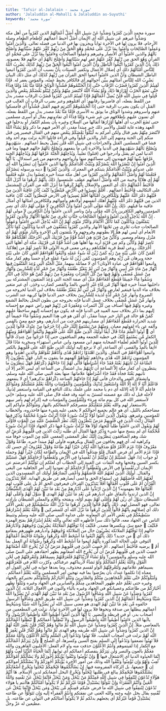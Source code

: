 ```yaml
---
title: 'Tafsir al-Jalalain - سورة محمد'
author: 'Jalaluddin al-Mahalli & Jalaluddin as-Suyuthi'
keywords: 'سورة محمد'
---
```


سورة محمد
الَّذِينَ كَفَرُوا وَصَدُّوا عَنْ سَبِيلِ اللَّهِ أَضَلَّ أَعْمَالَهُمْ
الذين كَفَرُواْ
من أهل مكة
وَصَدُّواْ
غيرهم
عَن سَبِيلِ الله
أي الإِيمان
أَضَلَّ
أحبط
أعمالهم
كإطعام الطعام وصلة الأرحام، فلا يرون لها في الآخرة ثواباً ويجزون بها في الدنيا من فضله تعالى.
وَالَّذِينَ آَمَنُوا وَعَمِلُوا الصَّالِحَاتِ وَآَمَنُوا بِمَا نُزِّلَ عَلَى مُحَمَّدٍ وَهُوَ الْحَقُّ مِنْ رَبِّهِمْ كَفَّرَ عَنْهُمْ سَيِّئَاتِهِمْ وَأَصْلَحَ بَالَهُمْ
والذين ءَامَنُواْ
أي الأنصار وغيرهم
وَعَمِلُواْ الصالحات وَءامَنُواْ بِمَا نُزِّلَ على مُحَمَّدٍ
أي القرآن
وَهُوَ الحق مِن رَّبّهِمْ كَفَّرَ عَنْهُمْ
غفر لهم
سَيّئَاتِهِمْ وَأَصْلَحَ بَالَهُمْ
أي حالهم فلا يعصونه.
ذَلِكَ بِأَنَّ الَّذِينَ كَفَرُوا اتَّبَعُوا الْبَاطِلَ وَأَنَّ الَّذِينَ آَمَنُوا اتَّبَعُوا الْحَقَّ مِنْ رَبِّهِمْ كَذَلِكَ يَضْرِبُ اللَّهُ لِلنَّاسِ أَمْثَالَهُمْ
ذلك
أي إضلال الأعمال وتكفير السيئات
بِأَنَّ
بسبب أن
الذين كَفَرُواْ اتبعوا الباطل
الشيطان
وَأَنَّ الذين ءَامَنُواْ اتبعوا الحق
القرآن
مِن رَّبِّهِمْ كَذَلِكَ
أي مثل ذلك البيان
يَضْرِبُ الله لِلنَّاسِ أمثالهم
يبيِّن أحوالهم أي فالكافر يحبط عمله، والمؤمن يغفر له.
فَإِذَا لَقِيتُمُ الَّذِينَ كَفَرُوا فَضَرْبَ الرِّقَابِ حَتَّى إِذَا أَثْخَنْتُمُوهُمْ فَشُدُّوا الْوَثَاقَ فَإِمَّا مَنًّا بَعْدُ وَإِمَّا فِدَاءً حَتَّى تَضَعَ الْحَرْبُ أَوْزَارَهَا ذَلِكَ وَلَوْ يَشَاءُ اللَّهُ لَانْتَصَرَ مِنْهُمْ وَلَكِنْ لِيَبْلُوَ بَعْضَكُمْ بِبَعْضٍ وَالَّذِينَ قُتِلُوا فِي سَبِيلِ اللَّهِ فَلَنْ يُضِلَّ أَعْمَالَهُمْ
فَإِذَا لَقِيتُمُ الذين كَفَرُواْ فَضَرْبَ الرقاب
مصدر بدل من اللفظ بفعله، أي فاضربوا رقابهم: أي اقتلوهم وعبر بضرب الرقاب أن الغالب في القتل أن يكون بضرب الرقبة
حتى إِذَا أَثْخَنتُمُوهُمْ
أكثرتم فيهم القتل
فَشُدُّواْ
أي فأمسكوا عنهم وأسروهم وشدوا
الوثاق
ما يوثق به الأسرى
فَإِمَّا مَنًّا بَعْدُ
مصدر بدل من اللفظ بفعله، أي تمنون عليهم بإطلاقهم من غير شيء
وَإِمَّا فِدَاءً
أي تفادونهم بمال أو أسرى مسلمين
حتى تَضَعَ الحرب
أي أهلها
أَوْزَارَهَا
أثقالها من السلاح وغيره بأن يسلم الكفار أو يدخلوا في العهد وهذه غاية للقتل والأسر
ذلك
خبر مبتدأ مقدر، أي الأمر فيهم ما ذكر
وَلَوْ يَشَاءُ اللَّهُ لاَنْتَصَرَ مِنْهُمْ
بغير قتال
ولكن
أمركم به
لّيَبْلُوَاْ بَعْضَكُمْ بِبَعْضٍ
منهم في القتال فيصير من قتل منكم إلى الجنة ومنهم إلى النار
والذين قُتِلُواْ
وفي قراءة
قاتلوا
الآية نزلت يوم أُحد وقد فشا في المسلمين القتل والجراحات
فِي سَبِيلِ الله فَلَن يُضِلَّ
يحبط
أعمالهم
.
سَيَهْدِيهِمْ وَيُصْلِحُ بَالَهُمْ
سَيَهْدِيهِمْ
في الدنيا والآخرة إلى ما ينفعهم
وَيُصْلِحُ بَالَهُمْ
حالهم فيهما وما في الدنيا لمن لم يقتل وأدرجوا في (قتلوا) تغليباً.
وَيُدْخِلُهُمُ الْجَنَّةَ عَرَّفَهَا لَهُمْ
وَيُدْخِلُهُمُ الجنة عَرَّفَهَا
بيَّنها
لَهُمْ
فيهتدون إلى مساكنهم منها وأزواجهم وخدمهم من غير استدلال.
يَا أَيُّهَا الَّذِينَ آَمَنُوا إِنْ تَنْصُرُوا اللَّهَ يَنْصُرْكُمْ وَيُثَبِّتْ أَقْدَامَكُمْ
ياأيها الذين ءَامَنُواْ إِن تَنصُرُواْ الله
أي دينه ورسوله
يَنصُرْكُمُ

على عدوكم
وَيُثَبِّتْ أَقْدَامَكُمْ
يثبتكم في المعترك.
وَالَّذِينَ كَفَرُوا فَتَعْسًا لَهُمْ وَأَضَلَّ أَعْمَالَهُمْ
والذين كَفَرُواْ
من أهل مكة مبتدأ خبره تَعِسُوا يدل عليه
فَتَعْساً لَّهُمْ
أي هلاكاً وخيبة من الله
وَأَضَلَّ أعمالهم
عطف علىتعسوا.
ذَلِكَ بِأَنَّهُمْ كَرِهُوا مَا أَنْزَلَ اللَّهُ فَأَحْبَطَ أَعْمَالَهُمْ
ذلك
أي التعس والإِضلال
بِأَنَّهُمْ كَرِهُواْ مَا أَنزَلَ الله
من القرآن المشتمل على التكاليف
فَأَحْبَطَ أعمالهم
.
أَفَلَمْ يَسِيرُوا فِي الْأَرْضِ فَيَنْظُرُوا كَيْفَ كَانَ عَاقِبَةُ الَّذِينَ مِنْ قَبْلِهِمْ دَمَّرَ اللَّهُ عَلَيْهِمْ وَلِلْكَافِرِينَ أَمْثَالُهَا
أَفَلَمْ يَسِيرُواْ فِي الأرض فَيَنظُرُواْ كَيْفَ كَانَ عاقبة الذين مِن قَبْلِهِمْ دَمَّرَ الله عَلَيْهِمْ
أهلك أنفسهم أولادهم وأموالهم
وللكافرين أمثالها
أي أمثال عاقبة ما قبلهم.
ذَلِكَ بِأَنَّ اللَّهَ مَوْلَى الَّذِينَ آَمَنُوا وَأَنَّ الْكَافِرِينَ لَا مَوْلَى لَهُمْ
ذلك
أي نصر المؤمنين وقهر الكافرين
بِأَنَّ الله مَوْلَى
وليّ وناصر
الذين ءامَنُواْ وَأَنَّ الكافرين لاَ مولى لَهُمْ
.
إِنَّ اللَّهَ يُدْخِلُ الَّذِينَ آَمَنُوا وَعَمِلُوا الصَّالِحَاتِ جَنَّاتٍ تَجْرِي مِنْ تَحْتِهَا الْأَنْهَارُ وَالَّذِينَ كَفَرُوا يَتَمَتَّعُونَ وَيَأْكُلُونَ كَمَا تَأْكُلُ الْأَنْعَامُ وَالنَّارُ مَثْوًى لَهُمْ
إِنَّ الله يُدْخِلُ الذين ءَامَنُواْ وَعَمِلُواْ الصالحات جنات تَجْرِى مِن تَحْتِهَا الأنهار والذين كَفَرُواْ يَتَمَتَّعُونَ
في الدنيا
وَيَأْكُلُونَ كَمَا تَأْكُلُ الأنعام
أي ليس لهم همٌّ إلا بطونهم وفروجهم ولا يلتفتون إلى الآخرة
والنار مَثْوًى لَّهُمْ
أي مَنْزل ومقام ومصير.
وَكَأَيِّنْ مِنْ قَرْيَةٍ هِيَ أَشَدُّ قُوَّةً مِنْ قَرْيَتِكَ الَّتِي أَخْرَجَتْكَ أَهْلَكْنَاهُمْ فَلَا نَاصِرَ لَهُمْ
وَكَأَيِّن
وكم
مِن قَرْيَةٍ
أريد بها أهلها
هِىَ أَشَدُّ قُوَّةً مّن قَرْيَتِكَ
مكة أي أهلها
التي أَخْرَجَتْكَ
روعي لفظ قرية
أهلكناهم
روعي معنى قرية الأولى
فَلاَ نَاصِرَ لَهُمْ
من إهلاكنا.
أَفَمَنْ كَانَ عَلَى بَيِّنَةٍ مِنْ رَبِّهِ كَمَنْ زُيِّنَ لَهُ سُوءُ عَمَلِهِ وَاتَّبَعُوا أَهْوَاءَهُمْ
أَفَمَن كَانَ على بَيّنَةٍ
حجة وبرهان
مِّن رَّبِّهِ
وهم المؤمنون
كَمَن زُيِّنَ لَهُ سُوءُ عَمَلِهِ
فرآه حسناً وهم كفار مكة
واتبعوا أَهْوَاءَهُمْ
في عبادة الأوثان؟ أي لا مماثلة بينهما.
مَثَلُ الْجَنَّةِ الَّتِي وُعِدَ الْمُتَّقُونَ فِيهَا أَنْهَارٌ مِنْ مَاءٍ غَيْرِ آَسِنٍ وَأَنْهَارٌ مِنْ لَبَنٍ لَمْ يَتَغَيَّرْ طَعْمُهُ وَأَنْهَارٌ مِنْ خَمْرٍ لَذَّةٍ لِلشَّارِبِينَ وَأَنْهَارٌ مِنْ عَسَلٍ مُصَفًّى وَلَهُمْ فِيهَا مِنْ كُلِّ الثَّمَرَاتِ وَمَغْفِرَةٌ مِنْ رَبِّهِمْ كَمَنْ هُوَ خَالِدٌ فِي النَّارِ وَسُقُوا مَاءً حَمِيمًا فَقَطَّعَ أَمْعَاءَهُمْ
مَثَلُ
أي صفة
الجنة التي وُعِدَ المتقون
المشتركة بين داخليها مبتدأ خبره
فِيهَا أَنْهَارٌ مّن مَّاءٍ غَيْرِ ءَاسِنٍ
بالمدّ والقصر كضارب وحَذِر، أي غير متغير بخلاف ماء الدنيا فيتغير لعارض
وَأَنْهَارٌ مِّن لَّبَنٍ لَّمْ يَتَغَيَّرْ طَعْمُهُ
بخلاف لبن الدنيا لخروجه من الضروع
وأنهار مّنْ خَمْرٍ لَّذَّةٍ
لذيذة
لِلشَّارِبِينَ
بخلاف خمر الدنيا فإنها كريهة عند الشرب
وأنهار مِّنْ عَسَلٍ مُّصَفًّى
بخلاف عسل الدنيا فإنه بخروجه من بطون النحل يخالط الشمع وغيره
وَلَهُمْ فِيهَا
أصناف
مِن كُلِّ الثمرات وَمَغْفِرَةٌ مّن رَّبّهِمْ
فهو راض عنهم مع إحسانه إليهم بما ذكر بخلاف سيد العبيد في الدنيا فإنه قد يكون مع إحسانه إليهم ساخطاً عليهم
كَمَنْ هُوَ خالد فِي النار
خبر مبتدأ مقدّر، أي أمّن هو في هذا النعيم
وَسُقُواْ مَاءً حَمِيماً
أي شديد الحرارة
فَقَطَّعَ أَمْعَاءَهُمْ
أي مصارينهم فخرجت من أدبارهم، وهو جمع مِعىً بالقصر وألفه عن ياء لقولهم معيان.
وَمِنْهُمْ مَنْ يَسْتَمِعُ إِلَيْكَ حَتَّى إِذَا خَرَجُوا مِنْ عِنْدِكَ قَالُوا لِلَّذِينَ أُوتُوا الْعِلْمَ مَاذَا قَالَ آَنِفًا أُولَئِكَ الَّذِينَ طَبَعَ اللَّهُ عَلَى قُلُوبِهِمْ وَاتَّبَعُوا أَهْوَاءَهُمْ
وَمِنْهُمُ

أي الكفار
مَّن يَسْتَمِعُ إِلَيْكَ
في خطبة الجمعة وهم المنافقون
حتى إِذَا خَرَجُواْ مِنْ عِندِكَ قَالُواْ لِلَّذِينَ أُوتُواْ العلم
لعلماء الصحابة منهم ابن مسعود وابن عباس استهزاء وسخرية
مَاذَا قَالَ ءَانِفاً
بالمدّ والقصر، أي الساعة، أي لا نرجع إليه
أولئك الذين طَبَعَ الله على قُلُوبِهِمْ
بالكفر
واتبعوا أَهْوَاءَهُمْ
في النفاق.
وَالَّذِينَ اهْتَدَوْا زَادَهُمْ هُدًى وَآَتَاهُمْ تَقْوَاهُمْ
والذين اهتدوا
وهم المؤمنون
زَادَهُمْ
الله
هُدًى وءاتاهم تَقُوَاهُمْ
ألهمهم ما يتقون به النار.
فَهَلْ يَنْظُرُونَ إِلَّا السَّاعَةَ أَنْ تَأْتِيَهُمْ بَغْتَةً فَقَدْ جَاءَ أَشْرَاطُهَا فَأَنَّى لَهُمْ إِذَا جَاءَتْهُمْ ذِكْرَاهُمْ
فَهَلْ يَنظُرُونَ
ما ينتظرون أي كفار مكة
إِلاَّ الساعة أَن تَأْتِيَهُمْ
بدل اشتمال من الساعة أي ليس الأمر إلا أن تأتيهم
بَغْتَةً
فجأة
فَقَدْ جَاءَ أَشْرَاطُهَا
علاماتها: منها بعثة النبي صلى الله عليه وسلم، وانشقاق القمر والدخان
فأنى لَهُمْ إِذَا جَاءتْهُمْ
الساعة
ذِكْرَاهُمْ
تذكرهم؟ أي لا ينفعهم.
فَاعْلَمْ أَنَّهُ لَا إِلَهَ إِلَّا اللَّهُ وَاسْتَغْفِرْ لِذَنْبِكَ وَلِلْمُؤْمِنِينَ وَالْمُؤْمِنَاتِ وَاللَّهُ يَعْلَمُ مُتَقَلَّبَكُمْ وَمَثْوَاكُمْ
فاعلم أَنَّهُ لاَ إله إلالله
أي دم يا محمد على علمك بذلك النافع في القيامة
واستغفر لِذَنبِكَ
لأجله قيل له ذلك مع عصمته لتستنّ به أمته وقد فعله قال صلى الله عليه وسلم:
«إني لأستغفر الله في كل يوم مائة مرة»
وَلِلْمُؤْمِنِينَ والمؤمنات
فيه إكرام لهم بأمر نبيهم بالاستغفار لهم
والله يَعْلَمُ مُتَقَلَّبَكُمْ
متصرفكم لأشغالكم بالنهار
وَمَثْوَاكُمْ
مأواكم إلى مضاجعكم بالليل، أي هو عالم بجميع أحوالكم لا يخفى عليه شيء منها فاحذروه، والخطاب للمؤمنين وغيرهم.
وَيَقُولُ الَّذِينَ آَمَنُوا لَوْلَا نُزِّلَتْ سُورَةٌ فَإِذَا أُنْزِلَتْ سُورَةٌ مُحْكَمَةٌ وَذُكِرَ فِيهَا الْقِتَالُ رَأَيْتَ الَّذِينَ فِي قُلُوبِهِمْ مَرَضٌ يَنْظُرُونَ إِلَيْكَ نَظَرَ الْمَغْشِيِّ عَلَيْهِ مِنَ الْمَوْتِ فَأَوْلَى لَهُمْ
وَيَقُولُ الذين ءَامَنُواْ
طلباً للجهاد
لَوْلاَ
هلا
نُزِّلَتْ سُورَةٌ
فيها ذكر الجهاد
فَإِذَا أُنزِلَتْ سُورَةٌ مُّحْكَمَةٌ
أي لم ينسخ منها شيء
وَذُكِرَ فِيهَا القتال
أي طلبه
رَأَيْتَ الذين فِي قُلُوبِهِمْ مَّرَضٌ
أي شك وهم المنافقون
يَنظُرُونَ إِلَيْكَ نَظَرَ المغشى
المغمي
عَلَيْهِ مِنَ الموت
خوفاً منه وكراهية له، أي فهم يخافون من القتال ويكرهونه
فأولى لَهُمْ
مبتدأ خبره.
طَاعَةٌ وَقَوْلٌ مَعْرُوفٌ فَإِذَا عَزَمَ الْأَمْرُ فَلَوْ صَدَقُوا اللَّهَ لَكَانَ خَيْرًا لَهُمْ
طَاعَةٌ وَقَوْلٌ مَّعْرُوفٌ
أي حسن لك
فَإِذَا عَزَمَ الأمر
أي فرض القتال
فَلَوْ صَدَقُواْ الله
في الإِيمان والطاعة
لَكَانَ خَيْراً لَّهُمْ
وجملة لو جواب إذا.
فَهَلْ عَسَيْتُمْ إِنْ تَوَلَّيْتُمْ أَنْ تُفْسِدُوا فِي الْأَرْضِ وَتُقَطِّعُوا أَرْحَامَكُمْ
فَهَلْ عَسَيْتُمْ
بكسر السين وفتحها وفيه التفات عن الغيبة إلى الخطاب أي لعلكم
إِن تَوَلَّيْتُمْ
أعرضتم عن الإِيمان
أَن تُفْسِدُواْ فِي الأرض وَتُقَطّعُواْ أَرْحَامَكُمْ
أي تعودوا إلى أمر الجاهلية من البغي والقتال.
أُولَئِكَ الَّذِينَ لَعَنَهُمُ اللَّهُ فَأَصَمَّهُمْ وَأَعْمَى أَبْصَارَهُمْ
أولئك
أي المفسدون
الذين لَعَنَهُمُ الله فَأَصَمَّهُمْ
عن استماع الحق
وأعمى أبصارهم
عن طريق الهداية.
أَفَلَا يَتَدَبَّرُونَ الْقُرْآَنَ أَمْ عَلَى قُلُوبٍ أَقْفَالُهَا
أَفَلاَ يَتَدَبَّرُونَ القرءان
فيعرفون الحق
أَمْ
بل
على قُلُوبٍ
لهم
أَقْفَالُهَآ
فلا يفهمونه؟
إِنَّ الَّذِينَ ارْتَدُّوا عَلَى أَدْبَارِهِمْ مِنْ بَعْدِ مَا تَبَيَّنَ لَهُمُ الْهُدَى الشَّيْطَانُ سَوَّلَ لَهُمْ وَأَمْلَى لَهُمْ

إِنَّ الذين ارتدوا
بالنفاق
على أدبارهم مِّن بَعْدِ مَا تَبَيَّنَ لَهُمُ الهدى الشيطان سَوَّلَ
أي زيَّن
لَهُمْ وَأُمْلَى لَهُمْ
بضم أوّله، وبفتحه واللام والمملي الشيطان بإرادته تعالى، فهو المضل لهم.
ذَلِكَ بِأَنَّهُمْ قَالُوا لِلَّذِينَ كَرِهُوا مَا نَزَّلَ اللَّهُ سَنُطِيعُكُمْ فِي بَعْضِ الْأَمْرِ وَاللَّهُ يَعْلَمُ إِسْرَارَهُمْ

ذلك
أي إضلالهم
بِأَنَّهُمْ قَالُواْ لِلَّذِينَ كَرِهُواْ مَا نَزَّلَ الله
أي للمشركين
سَنُطِيعُكُمْ فِي بَعْضِ الأمر
أي المعاونة على عداوة النبي صلى الله عليه وسلم وتثبيط الناس عن الجهاد معه، قالوا ذلك سراً فأظهره الله تعالى
والله يَعْلَمُ إِسْرَارَهُمْ
بفتح الهمزة جمع سرّ، وبكسرها مصدر.
فَكَيْفَ إِذَا تَوَفَّتْهُمُ الْمَلَائِكَةُ يَضْرِبُونَ وُجُوهَهُمْ وَأَدْبَارَهُمْ

فَكَيْفَ
حالهم
إِذَا تَوَفَّتْهُمُ الملائكة يَضْرِبُونَ
حال من الملائكة
وُجُوهَهُمْ وأدبارهم
ظهورهم بمقامع من حديد؟
ذَلِكَ بِأَنَّهُمُ اتَّبَعُوا مَا أَسْخَطَ اللَّهَ وَكَرِهُوا رِضْوَانَهُ فَأَحْبَطَ أَعْمَالَهُمْ

ذلك
أي التوفي على الحالة المذكورة
بِأَنَّهُمُ اتبعوا مَآ أَسْخَطَ الله وَكَرِهُواْ رِضْوَانَهُ
أي العمل بما يرضيه
فَأَحْبَطَ أعمالهم
.
أَمْ حَسِبَ الَّذِينَ فِي قُلُوبِهِمْ مَرَضٌ أَنْ لَنْ يُخْرِجَ اللَّهُ أَضْغَانَهُمْ

أَمْ حَسِبَ الذين فِي قُلُوبِهِمْ مَّرَضٌ أَن لَّن يُخْرِجَ الله أضغانهم
يظهر أحقادهم على النبيّ صلى الله عليه وسلم والمؤمنين؟
وَلَوْ نَشَاءُ لَأَرَيْنَاكَهُمْ فَلَعَرَفْتَهُمْ بِسِيمَاهُمْ وَلَتَعْرِفَنَّهُمْ فِي لَحْنِ الْقَوْلِ وَاللَّهُ يَعْلَمُ أَعْمَالَكُمْ
وَلَوْ نَشآءُ لأريناكهم
عرفناكم، وكرّرت اللام في
فَلَعَرَفْتَهُم بسيماهم
علاماتهم
وَلَتَعْرِفَنَّهُمْ
الواو لقسم محذوف، وما بعدها جوابه
فِي لَحْنِ القول
أي معناه إذا تكلموا عندك بأن يعرّضوا بما فيه تهجين أمر المسلمين
والله يَعْلَمُ أعمالكم
.
وَلَنَبْلُوَنَّكُمْ حَتَّى نَعْلَمَ الْمُجَاهِدِينَ مِنْكُمْ وَالصَّابِرِينَ وَنَبْلُوَ أَخْبَارَكُمْ
وَلَنَبْلُوَنَّكُم
نختبركم بالجهاد وغيره
حتى نَعْلَمَ
علم ظهور
المجاهدين مِنكُمْ والصابرين
في الجهاد وغيره
وَنَبْلُوَاْ
نظهر
أَخْبَارَكُمْ
من طاعتكم وعصيانكم في الجهاد وغيره بالياء والنون في الأفعال الثلاثة.
إِنَّ الَّذِينَ كَفَرُوا وَصَدُّوا عَنْ سَبِيلِ اللَّهِ وَشَاقُّوا الرَّسُولَ مِنْ بَعْدِ مَا تَبَيَّنَ لَهُمُ الْهُدَى لَنْ يَضُرُّوا اللَّهَ شَيْئًا وَسَيُحْبِطُ أَعْمَالَهُمْ
إِنَّ الذين كَفَرُواْ وَصَدُّواْ عَن سَبِيلِ الله
طريق الحق
وَشَآقُّواْ الرسول
خالفوه
مِّن بَعْدِ مَا تَبَيَّنَ لَهُمُ الهدى
هو معنى سبيل الله
لَن يَضُرُّواْ الله شَيْئاً وَسَيُحْبِطُ أعمالهم
يبطلها من صدقة ونحوها فلا يرون لها في الآخرة ثواباً، نزلت في المطعمين من أصحاب بدر، أو في قريظة والنضير.
يَا أَيُّهَا الَّذِينَ آَمَنُوا أَطِيعُوا اللَّهَ وَأَطِيعُوا الرَّسُولَ وَلَا تُبْطِلُوا أَعْمَالَكُمْ

ياأيها الذين ءَامَنُواْ أَطِيعُواْ اللَّهَ وَأَطِيعُواْ الرسول وَلاَ تُبْطِلُواْ أعمالكم
بالمعاصي مثلاً.
إِنَّ الَّذِينَ كَفَرُوا وَصَدُّوا عَنْ سَبِيلِ اللَّهِ ثُمَّ مَاتُوا وَهُمْ كُفَّارٌ فَلَنْ يَغْفِرَ اللَّهُ لَهُمْ

إِنَّ الذين كَفَرُواْ وَصَدُّواْ عَن سَبِيلِ الله
طريقه وهو الهدى
ثُمَّ مَاتُواْ وَهُمْ كُفَّارٌ فَلَن يَغْفِرَ الله لَهُمْ
نزلت في أصحاب القليب.
فَلَا تَهِنُوا وَتَدْعُوا إِلَى السَّلْمِ وَأَنْتُمُ الْأَعْلَوْنَ وَاللَّهُ مَعَكُمْ وَلَنْ يَتِرَكُمْ أَعْمَالَكُمْ

فَلاَ تَهِنُواْ
تضعفوا
وَتَدْعُواْ إِلَى السلم
بفتح السين وكسرها، أي الصلح مع الكفار إذا لقيتموهم
وَأَنتُمُ الأَعْلَوْنَ
حذفت منه واو لام الفعل: الأغلبون القاهرون
والله مَعَكُمْ
بالعون والنصر
وَلَن يَتِرَكُمْ
ينقصكم
أعمالكم
أي ثوابها.
إِنَّمَا الْحَيَاةُ الدُّنْيَا لَعِبٌ وَلَهْوٌ وَإِنْ تُؤْمِنُوا وَتَتَّقُوا يُؤْتِكُمْ أُجُورَكُمْ وَلَا يَسْأَلْكُمْ أَمْوَالَكُمْ

إِنَّمَا الحياوة الدنيا
أي الاشتغال فيها
لَعِبٌ وَلَهْوٌ وَإِن تُؤْمِنُواْ وَتَتَّقُواْ
الله وذلك من أمور الآخرة
يُؤْتِكُمْ أُجُورَكُمْ وَلاَ يَسْئَلْكُمْ أموالكم
جميعها، بل الزكاة المفروضة فيها.
إِنْ يَسْأَلْكُمُوهَا فَيُحْفِكُمْ تَبْخَلُوا وَيُخْرِجْ أَضْغَانَكُمْ

إن يَسْئَلْكُمُوهَا فَيُحْفِكُمْ
يبالغ في طلبها
تَبْخَلُواْ وَيُخْرِجْ
البخل
أضغانكم
لدين الإِسلام.
هَا أَنْتُمْ هَؤُلَاءِ تُدْعَوْنَ لِتُنْفِقُوا فِي سَبِيلِ اللَّهِ فَمِنْكُمْ مَنْ يَبْخَلُ وَمَنْ يَبْخَلْ فَإِنَّمَا يَبْخَلُ عَنْ نَفْسِهِ وَاللَّهُ الْغَنِيُّ وَأَنْتُمُ الْفُقَرَاءُ وَإِنْ تَتَوَلَّوْا يَسْتَبْدِلْ قَوْمًا غَيْرَكُمْ ثُمَّ لَا يَكُونُوا أَمْثَالَكُمْ
هاأنتم
يا
هؤلاء تُدْعَوْنَ لِتُنفِقُواْ فِي سَبِيلِ الله
ما فرض عليكم
فَمِنكُم مَّن يَبْخَلُ وَمَن يَبْخَلْ فَإِنَّمَا يَبْخَلُ عَن نَّفْسِهِ
يقال بخل عليه وعنه
والله الغنى
عن نفقتكم
وَأَنتُمُ الفقرآء
إليه
وَإِن تَتَوَلَّوْاْ
عن طاعته
يَسْتَبْدِلْ قَوْماً غَيْرَكُمْ
أي يجعلهم بدلكم
ثُمَّ لاَ يَكُونُواْ أمثالكم
في التولي عن طاعته، بل مطيعين له عزّ وجلّ.